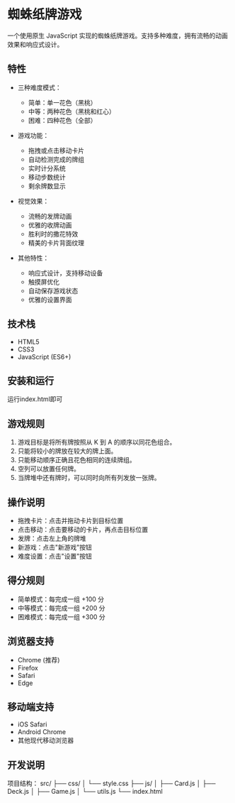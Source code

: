 # 蜘蛛纸牌游戏

一个使用原生 JavaScript 实现的蜘蛛纸牌游戏。支持多种难度，拥有流畅的动画效果和响应式设计。

## 特性

- 三种难度模式：
  - 简单：单一花色（黑桃）
  - 中等：两种花色（黑桃和红心）
  - 困难：四种花色（全部）

- 游戏功能：
  - 拖拽或点击移动卡片
  - 自动检测完成的牌组
  - 实时计分系统
  - 移动步数统计
  - 剩余牌数显示

- 视觉效果：
  - 流畅的发牌动画
  - 优雅的收牌动画
  - 胜利时的撒花特效
  - 精美的卡片背面纹理

- 其他特性：
  - 响应式设计，支持移动设备
  - 触摸屏优化
  - 自动保存游戏状态
  - 优雅的设置界面

## 技术栈

- HTML5
- CSS3
- JavaScript (ES6+)

## 安装和运行
运行index.html即可

## 游戏规则

1. 游戏目标是将所有牌按照从 K 到 A 的顺序以同花色组合。
2. 只能将较小的牌放在较大的牌上面。
3. 只能移动顺序正确且花色相同的连续牌组。
4. 空列可以放置任何牌。
5. 当牌堆中还有牌时，可以同时向所有列发放一张牌。

## 操作说明

- 拖拽卡片：点击并拖动卡片到目标位置
- 点击移动：点击要移动的卡片，再点击目标位置
- 发牌：点击左上角的牌堆
- 新游戏：点击"新游戏"按钮
- 难度设置：点击"设置"按钮

## 得分规则

- 简单模式：每完成一组 +100 分
- 中等模式：每完成一组 +200 分
- 困难模式：每完成一组 +300 分

## 浏览器支持

- Chrome (推荐)
- Firefox
- Safari
- Edge

## 移动端支持

- iOS Safari
- Android Chrome
- 其他现代移动浏览器

## 开发说明

项目结构：
src/
├── css/
│ └── style.css
├── js/
│ ├── Card.js
│ ├── Deck.js
│ ├── Game.js
│ └── utils.js
└── index.html
